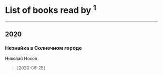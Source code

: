# List of books read by [](https://www.facebook.com/profile.php?id=2429115410558517)<sup>1</sup>
---

## 2020

### Незнайка в Солнечном городе
Николай Носов
> [2020-06-25] 



